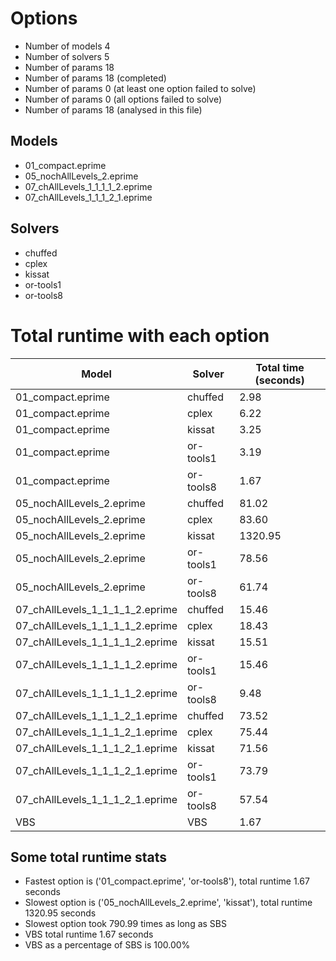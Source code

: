 

# Options


- Number of models         4
- Number of solvers        5
- Number of params        18
- Number of params        18 (completed)
- Number of params         0 (at least one option failed to solve)
- Number of params         0 (all options failed to solve)
- Number of params        18 (analysed in this file)


## Models


 - 01_compact.eprime
 - 05_nochAllLevels_2.eprime
 - 07_chAllLevels_1_1_1_1_2.eprime
 - 07_chAllLevels_1_1_1_2_1.eprime


## Solvers


 - chuffed
 - cplex
 - kissat
 - or-tools1
 - or-tools8


# Total runtime with each option


 | Model | Solver | Total time (seconds) | 
 | -- | -- | -- | 
 | 01_compact.eprime | chuffed | 2.98 | 
 | 01_compact.eprime | cplex | 6.22 | 
 | 01_compact.eprime | kissat | 3.25 | 
 | 01_compact.eprime | or-tools1 | 3.19 | 
 | 01_compact.eprime | or-tools8 | 1.67 | 
 | 05_nochAllLevels_2.eprime | chuffed | 81.02 | 
 | 05_nochAllLevels_2.eprime | cplex | 83.60 | 
 | 05_nochAllLevels_2.eprime | kissat | 1320.95 | 
 | 05_nochAllLevels_2.eprime | or-tools1 | 78.56 | 
 | 05_nochAllLevels_2.eprime | or-tools8 | 61.74 | 
 | 07_chAllLevels_1_1_1_1_2.eprime | chuffed | 15.46 | 
 | 07_chAllLevels_1_1_1_1_2.eprime | cplex | 18.43 | 
 | 07_chAllLevels_1_1_1_1_2.eprime | kissat | 15.51 | 
 | 07_chAllLevels_1_1_1_1_2.eprime | or-tools1 | 15.46 | 
 | 07_chAllLevels_1_1_1_1_2.eprime | or-tools8 | 9.48 | 
 | 07_chAllLevels_1_1_1_2_1.eprime | chuffed | 73.52 | 
 | 07_chAllLevels_1_1_1_2_1.eprime | cplex | 75.44 | 
 | 07_chAllLevels_1_1_1_2_1.eprime | kissat | 71.56 | 
 | 07_chAllLevels_1_1_1_2_1.eprime | or-tools1 | 73.79 | 
 | 07_chAllLevels_1_1_1_2_1.eprime | or-tools8 | 57.54 | 
 | VBS | VBS | 1.67 | 


## Some total runtime stats


 - Fastest option is ('01_compact.eprime', 'or-tools8'), total runtime 1.67 seconds
 - Slowest option is ('05_nochAllLevels_2.eprime', 'kissat'), total runtime 1320.95 seconds
 - Slowest option took 790.99 times as long as SBS
 - VBS total runtime 1.67 seconds
 - VBS as a percentage of SBS is 100.00%
